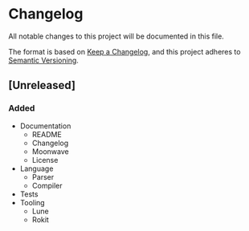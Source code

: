 # Changelog

All notable changes to this project will be documented in this file.

The format is based on [Keep a Changelog](https://keepachangelog.com/en/1.1.0/), and this project adheres to [Semantic Versioning](https://semver.org/spec/v2.0.0.html).

## [Unreleased]

### Added

- Documentation
	- README
	- Changelog
	- Moonwave
	- License
- Language
	- Parser
	- Compiler
- Tests
- Tooling
	- Lune
	- Rokit